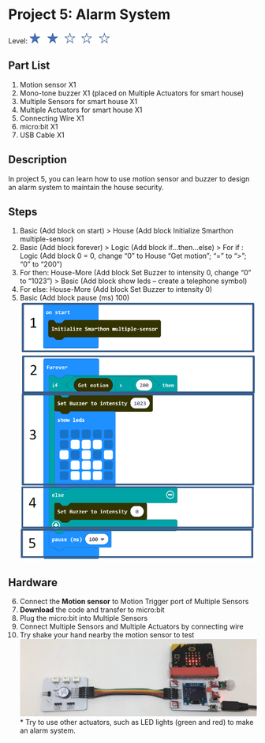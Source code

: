 # Project 5:  Alarm System
Level: ![level](images/level2.png)
## Part List
1. Motion sensor X1
2. Mono-tone buzzer X1 (placed on Multiple Actuators for smart house)
3. Multiple Sensors for smart house X1
4. Multiple Actuators for smart house X1
5. Connecting Wire X1
6. micro:bit X1
7. USB Cable X1

## Description
In project 5, you can learn how to use motion sensor and buzzer to design an alarm system to maintain the house security.

## Steps
1. Basic (Add block on start) > House (Add block Initialize Smarthon multiple-sensor)
2. Basic (Add block forever) > Logic (Add block if…then…else) > For if : Logic (Add block 0 = 0, change “0” to House “Get motion”; “=” to “>”; “0” to “200”)
3. For then: House-More (Add block Set Buzzer to intensity 0, change “0” to “1023”) > Basic (Add block show leds – create a telephone symbol)
4. For else: House-More (Add block Set Buzzer to intensity 0)
5. Basic (Add block pause (ms) 100)
![auto_fit](images/P5_1.png)

## Hardware
6. Connect the **Motion sensor** to Motion Trigger port of Multiple Sensors
7. **Download** the code and transfer to micro:bit
8. Plug the micro:bit into Multiple Sensors
9. Connect Multiple Sensors and Multiple Actuators by connecting wire
10. Try shake your hand nearby the motion sensor to test
![auto_fit](images/P5_2.png)
<span id="remarks" >* Try to use other actuators, such as LED lights (green and red) to make an alarm system. </span>

